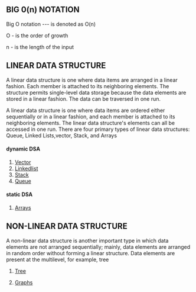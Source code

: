 ## BIG 0(n) NOTATION
Big O notation --- is denoted as O(n)

O - is the order of growth

n - is the length of the input

## LINEAR DATA STRUCTURE
A linear data structure is one where data items are arranged in a linear fashion. Each member is attached to its neighboring elements. The structure permits single-level data storage because the data elements are stored in a linear fashion. The data can be traversed in one run.

A linear data structure is one where data items are ordered either sequentially or in a linear fashion, and each member is attached to its neighboring elements. The linear data structure's elements can all be accessed in one run. There are four primary types of linear data structures: Queue, Linked Lists,vector, Stack, and Arrays
#### dynamic DSA
1. [Vector]()
2. [Linkedlist]()
3. [Stack]()
4. [Queue]()

#### static DSA 
1. [Arrays]()


## NON-LINEAR DATA STRUCTURE

A non-linear data structure is another important type in which data elements are not arranged sequentially; mainly, data elements are arranged in random order without forming a linear structure. Data elements are present at the multilevel, for example, tree

1. [Tree]()  

2. [Graphs]()   